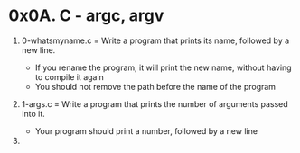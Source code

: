 # 0x0A. C - argc, argv

1. 0-whatsmyname.c = Write a program that prints its name, followed by a new line.

	* If you rename the program, it will print the new name, without having to compile it again
	* You should not remove the path before the name of the program
2. 1-args.c = Write a program that prints the number of arguments passed into it.

	* Your program should print a number, followed by a new line 
3. 
